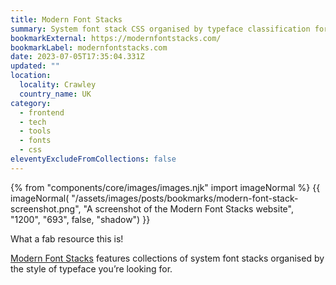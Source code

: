 ```yaml
---
title: Modern Font Stacks
summary: System font stack CSS organised by typeface classification for every modern operating system.
bookmarkExternal: https://modernfontstacks.com/
bookmarkLabel: modernfontstacks.com
date: 2023-07-05T17:35:04.331Z
updated: ""
location:
  locality: Crawley
  country_name: UK
category:
  - frontend
  - tech
  - tools
  - fonts
  - css
eleventyExcludeFromCollections: false
---
```


{% from "components/core/images/images.njk" import imageNormal %}
{{ imageNormal(
  "/assets/images/posts/bookmarks/modern-font-stack-screenshot.png",
  "A screenshot of the Modern Font Stacks website",
  "1200",
  "693",
  false,
  "shadow")
}}

What a fab resource this is!

[Modern Font Stacks](https://modernfontstacks.com/) features collections of system font stacks organised by the style of typeface you’re looking for.
